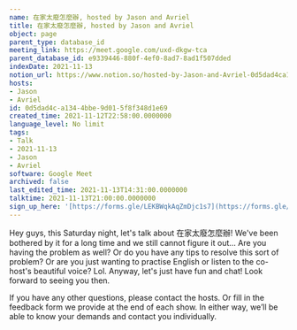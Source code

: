 ```yaml
---
name: 在家太廢怎麼辦, hosted by Jason and Avriel
title: 在家太廢怎麼辦, hosted by Jason and Avriel
object: page
parent_type: database_id
meeting_link: https://meet.google.com/uxd-dkgw-tca
parent_database_id: e9339446-880f-4ef0-8ad7-8ad1f507dded
indexDate: 2021-11-13
notion_url: https://www.notion.so/hosted-by-Jason-and-Avriel-0d5dad4ca1344bbe9d015f8f348d1e69
hosts:
- Jason
- Avriel
id: 0d5dad4c-a134-4bbe-9d01-5f8f348d1e69
created_time: 2021-11-12T22:58:00.0000000
language_level: No limit
tags:
- Talk
- 2021-11-13
- Jason
- Avriel
software: Google Meet
archived: false
last_edited_time: 2021-11-13T14:31:00.0000000
talktime: 2021-11-13T21:00:00.0000000
sign_up_here: '[https://forms.gle/LEKBWqkAqZmDjc1s7](https://forms.gle/LEKBWqkAqZmDjc1s7)'
---
```





Hey guys, this Saturday night, let's talk about 在家太廢怎麼辦! We've been bothered by it for a long time and we still cannot figure it out... Are you having the problem as well? Or do you have any tips to resolve this sort of problem? Or are you just wanting to practise English or listen to the co-host's beautiful voice? Lol. Anyway, let's just have fun and chat! Look forward to seeing you then. 

If you have any other questions, please contact the hosts. Or fill in the feedback form we provide at the end of each show. In either way, we’ll be able to know your demands and contact you individually.







